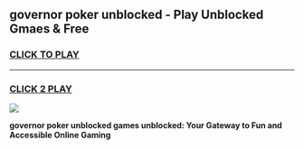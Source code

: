 
## governor poker unblocked - Play Unblocked Gmaes & Free
<h3>
<a href="https://news.freeplayer.one?title=governor_poker_unblocked&ref=16F">CLICK TO PLAY</a></h3>
<hr>

<h3>
<a href="https://news.freeplayer.one?title=governor_poker_unblocked&ref=16F">CLICK 2 PLAY</a>
  
</h3>

<a href="https://news.freeplayer.one?title=governor_poker_unblocked&ref=16F/"><img src="https://clearcache.store/games.png"></a>


**governor poker unblocked games unblocked: Your Gateway to Fun and Accessible Online Gaming**
